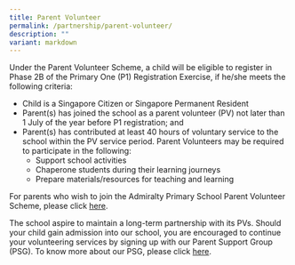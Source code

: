 ```yaml
---
title: Parent Volunteer
permalink: /partnership/parent-volunteer/
description: ""
variant: markdown
---
```

Under the Parent Volunteer Scheme, a child will be eligible to register in Phase 2B of the Primary One (P1) Registration Exercise, if he/she meets the following criteria: 

* Child is a Singapore Citizen or Singapore Permanent Resident
* Parent(s) has joined the school as a parent volunteer (PV) not later than 1 July of the year before P1 registration; and
* Parent(s) has contributed at least 40 hours of voluntary service to the school within the PV service period. Parent Volunteers may be required to participate in the following:
	* Support school activities
	* Chaperone students during their learning journeys
	* Prepare materials/resources for teaching and learning 

For parents who wish to join the Admiralty Primary School Parent Volunteer Scheme, please click [here](https://sites.google.com/moe.edu.sg/parentvolunteer/pv).

The school aspire to maintain a long-term partnership with its PVs. Should your child gain admission into our school, you are encouraged to continue your volunteering services by signing up with our Parent Support Group (PSG). To know more about our PSG, please click [here](https://www.admiraltypri.moe.edu.sg/partnership/parent-support-group/).

